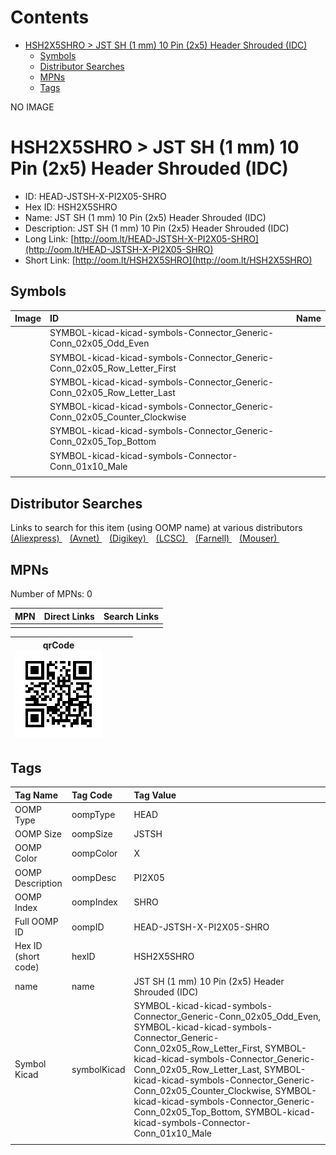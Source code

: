 



Contents
========

* [HSH2X5SHRO > JST SH (1 mm) 10 Pin (2x5) Header Shrouded (IDC)](#hsh2x5shro--jst-sh-1-mm-10-pin-2x5-header-shrouded-idc)
	* [Symbols](#symbols)
	* [Distributor Searches](#distributor-searches)
	* [MPNs](#mpns)
	* [Tags](#tags)
  
NO IMAGE  
# HSH2X5SHRO > JST SH (1 mm) 10 Pin (2x5) Header Shrouded (IDC)

- ID: HEAD-JSTSH-X-PI2X05-SHRO
- Hex ID: HSH2X5SHRO
- Name: JST SH (1 mm) 10 Pin (2x5) Header Shrouded (IDC)
- Description: JST SH (1 mm) 10 Pin (2x5) Header Shrouded (IDC)
- Long Link: [http://oom.lt/HEAD-JSTSH-X-PI2X05-SHRO](http://oom.lt/HEAD-JSTSH-X-PI2X05-SHRO)
- Short Link: [http://oom.lt/HSH2X5SHRO](http://oom.lt/HSH2X5SHRO)

## Symbols
  

|Image|ID|Name|
| :--- | :--- | :--- |
|![]()|SYMBOL-kicad-kicad-symbols-Connector_Generic-Conn_02x05_Odd_Even||
|![]()|SYMBOL-kicad-kicad-symbols-Connector_Generic-Conn_02x05_Row_Letter_First||
|![]()|SYMBOL-kicad-kicad-symbols-Connector_Generic-Conn_02x05_Row_Letter_Last||
|![]()|SYMBOL-kicad-kicad-symbols-Connector_Generic-Conn_02x05_Counter_Clockwise||
|![]()|SYMBOL-kicad-kicad-symbols-Connector_Generic-Conn_02x05_Top_Bottom||
|![]()|SYMBOL-kicad-kicad-symbols-Connector-Conn_01x10_Male||
||||

## Distributor Searches
  
Links to search for this item (using OOMP name) at various distributors  
[(Aliexpress) ](https://www.aliexpress.com/wholesale?SearchText=1117JST+SH+1+mm+10+Pin+2x5+Header+Shrouded+IDC)&nbsp;&nbsp;&nbsp;[(Avnet) ](https://www.avnet.com/shop/us/search/JST+SH+1+mm+10+Pin+2x5+Header+Shrouded+IDC)&nbsp;&nbsp;&nbsp;[(Digikey) ](https://www.digikey.co.uk/en/products/result?s=JST+SH+1+mm+10+Pin+2x5+Header+Shrouded+IDC)&nbsp;&nbsp;&nbsp;[(LCSC) ](https://www.lcsc.com/search?q=JST+SH+1+mm+10+Pin+2x5+Header+Shrouded+IDC)&nbsp;&nbsp;&nbsp;[(Farnell) ](https://uk.farnell.com/search?st=JST+SH+1+mm+10+Pin+2x5+Header+Shrouded+IDC)&nbsp;&nbsp;&nbsp;[(Mouser) ](https://www.mouser.com/c/?q=JST+SH+1+mm+10+Pin+2x5+Header+Shrouded+IDC)&nbsp;&nbsp;&nbsp;
## MPNs
  
Number of MPNs: 0  

|MPN|Direct Links|Search Links|
| :--- | :--- | :--- |
||||
  

|qrCode<br>[![](https://raw.githubusercontent.com/oomlout/oomlout_OOMP_parts_V2/main/HEAD/JSTSH/X/PI2X05/SHRO/qrCode_140.png)](https://github.com/oomlout/oomlout_OOMP_parts_V2/tree/main/HEAD/JSTSH/X/PI2X05/SHRO/qrCode.png)||||
| :---: | :---: | :---: | :---: |

## Tags
  

|Tag Name|Tag Code|Tag Value|
| :--- | :--- | :--- |
|OOMP Type|oompType|HEAD|
|OOMP Size|oompSize|JSTSH|
|OOMP Color|oompColor|X|
|OOMP Description|oompDesc|PI2X05|
|OOMP Index|oompIndex|SHRO|
|Full OOMP ID|oompID|HEAD-JSTSH-X-PI2X05-SHRO|
|Hex ID (short code)|hexID|HSH2X5SHRO|
|name|name|JST SH (1 mm) 10 Pin (2x5) Header Shrouded (IDC)|
|Symbol Kicad|symbolKicad|SYMBOL-kicad-kicad-symbols-Connector_Generic-Conn_02x05_Odd_Even, SYMBOL-kicad-kicad-symbols-Connector_Generic-Conn_02x05_Row_Letter_First, SYMBOL-kicad-kicad-symbols-Connector_Generic-Conn_02x05_Row_Letter_Last, SYMBOL-kicad-kicad-symbols-Connector_Generic-Conn_02x05_Counter_Clockwise, SYMBOL-kicad-kicad-symbols-Connector_Generic-Conn_02x05_Top_Bottom, SYMBOL-kicad-kicad-symbols-Connector-Conn_01x10_Male|
||||
